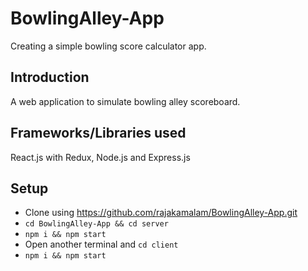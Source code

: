 # BowlingAlley-App
Creating a simple bowling score calculator app.

## Introduction
A web application to simulate bowling alley scoreboard.

## Frameworks/Libraries used
React.js with Redux,
Node.js and
Express.js

## Setup
* Clone using https://github.com/rajakamalam/BowlingAlley-App.git
* `cd BowlingAlley-App && cd server`
* `npm i && npm start`
* Open another terminal and `cd client`
* `npm i && npm start`